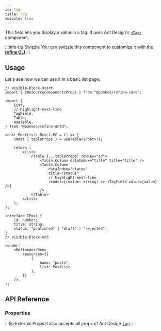 ```yaml
---
id: tag
title: Tag
swizzle: true
---
```



This field lets you display a value in a tag. It uses Ant Design's [`<Tag>`](https://ant.design/components/tag/) component.

:::info-tip Swizzle
You can swizzle this component to customize it with the [**refine CLI**](/docs/packages/documentation/cli)
:::

## Usage

Let's see how we can use it in a basic list page:

```tsx live
// visible-block-start
import { IResourceComponentsProps } from "@pankod/refine-core";

import {
    List,
    // highlight-next-line
    TagField,
    Table,
    useTable,
} from "@pankod/refine-antd";

const PostList: React.FC = () => {
    const { tableProps } = useTable<IPost>();

    return (
        <List>
            <Table {...tableProps} rowKey="id">
                <Table.Column dataIndex="title" title="title" />
                <Table.Column
                    dataIndex="status"
                    title="status"
                    // highlight-next-line
                    render={(value: string) => <TagField value={value} />}
                />
            </Table>
        </List>
    );
};

interface IPost {
    id: number;
    title: string;
    status: "published" | "draft" | "rejected";
}
// visible-block-end

render(
    <RefineAntdDemo
        resources={[
            {
                name: "posts",
                list: PostList
            },
        ]}
    />,
);
```

## API Reference

### Properties

<PropsTable module="@pankod/refine-antd/TagField" value-description="Tag content" />

:::tip External Props
It also accepts all props of Ant Design [Tag](https://ant.design/components/tag/#API).
:::